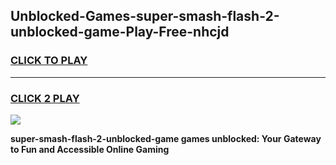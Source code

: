 
## Unblocked-Games-super-smash-flash-2-unblocked-game-Play-Free-nhcjd
<h3>
<a href="https://premium76.site?title=super-smash-flash-2-unblocked-game&ref=10A">CLICK TO PLAY</a></h3>
<hr>

<h3>
<a href="https://premium76.site?title=super-smash-flash-2-unblocked-game&ref=10A">CLICK 2 PLAY</a>
  
</h3>

<a href="https://premium76.site?title=super-smash-flash-2-unblocked-game&ref=10A"><img src="https://clearcache.store/games.png"></a>


**super-smash-flash-2-unblocked-game games unblocked: Your Gateway to Fun and Accessible Online Gaming**
